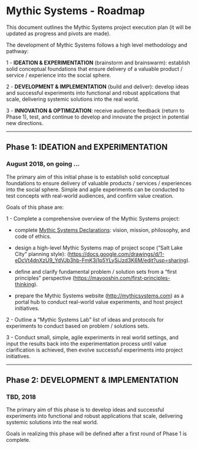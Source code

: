 # Mythic Systems - Roadmap

This document outlines the Mythic Systems project execution plan (it will be updated as progress and pivots are made).

The development of Mythic Systems follows a high level methodology and pathway:

1 - **IDEATION & EXPERIMENTATION** (brainstorm and brainswarm): establish solid conceptual foundations that ensure delivery of a valuable product / service / experience into the social sphere.

2 - **DEVELOPMENT & IMPLEMENTATION** (build and deliver): develop ideas and successful experiments into functional and robust applications that scale, delivering systemic solutions into the real world.

3 - **INNOVATION & OPTIMIZATION**: receive audience feedback (return to Phase 1), test, and continue to develop and innovate the project in potential new directions.

---

## Phase 1: IDEATION and EXPERIMENTATION
### August 2018, on going ...

The primary aim of this initial phase is to establish solid conceptual foundations to ensure delivery of valuable products / services / experiences into the social sphere.  Simple and agile experiments can be conducted to test concepts with real-world audiences, and confirm value creation.   


Goals of this phase are:

1 - Complete a comprehensive overview of the Mythic Systems project:

   - complete [Mythic Systems Declarations](Declarations.md): vision, mission, philosophy, and code of ethics.

   - design a high-level Mythic Systems map of project scope (“Salt Lake City” planning style): (https://docs.google.com/drawings/d/1-eDcVt4dnXzU9_YdVJb3hb-FmK3j1p5YLySjJzd3K6M/edit?usp=sharing).

   - define and clarify fundamental problem / solution sets from a “first principles” perspective (https://mayooshin.com/first-principles-thinking).

   - prepare the Mythic Systems website (http://mythicsystems.com) as a portal hub to conduct real-world value experiments, and host project initiatives. 


2 - Outline a “Mythic Systems Lab” list of ideas and protocols for experiments to conduct based on problem / solutions sets.


3 - Conduct small, simple, agile experiments in real world settings, and input the results back into the experimentation process until value clarification is achieved, then evolve successful experiments into project initiatives.


---

## Phase 2: DEVELOPMENT & IMPLEMENTATION
### TBD, 2018 

The primary aim of this phase is to develop ideas and successful experiments into functional and robust applications that scale, delivering systemic solutions into the real world.

Goals in realizing this phase will be defined after a first round of Phase 1 is complete.

